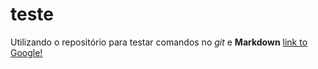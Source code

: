 # teste
Utilizando o repositório para testar comandos no *git* e **Markdown**
[link to Google!](http://google.com)
